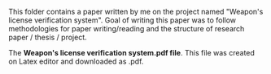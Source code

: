 This folder contains a paper written by me on the project named "Weapon's license verification system". 
Goal of writing this paper was to follow methodologies for paper writing/reading and the structure of research paper / thesis / project.

The **Weapon's license verification system.pdf file**. This file was created on Latex editor and downloaded as .pdf.

